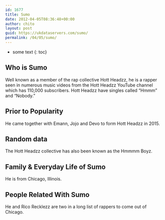 ```yaml
---
id: 1677
title: Sumo
date: 2012-04-05T08:36:48+00:00
author: chito
layout: post
guid: https://ukdataservers.com/sumo/
permalink: /04/05/sumo/
---
```


* some text
{: toc}
          
          
## Who is  Sumo
                  
                  
                  
Well known as a member of the rap collective Hott Headzz, he is a rapper seen in numerous music videos from the Hott Headzz YouTube channel which has 110,000 subscribers. Hott Headzz have singles called &#8220;Hmmm&#8221; and &#8220;Nobody.&#8221; 
                  
                
                
                
## Prior to Popularity 
                  
                  
                  
He came together with Emann, Jojo and Devo to form Hott Headzz in 2015. 
                  
                
                
                
## Random data 
                  
                  
                  
The Hott Headzz collective has also been known as the Hmmmm Boyz. 
                  
                
                
                
## Family & Everyday Life of Sumo
                  
                  
                  
He is from Chicago, Illinois. 
                  
                
                
                
## People Related With  Sumo
                  
                  
                  
He and Rico Recklezz are two in a long list of rappers to come out of Chicago. 
                  
                
              
            
          
          
          
    
    
  
